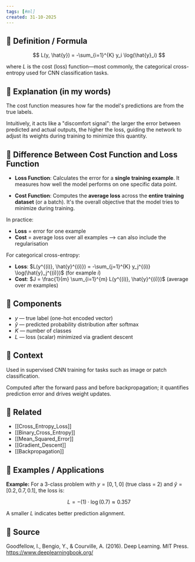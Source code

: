 ```yaml
--- 
tags: [#ml]
created: 31-10-2025
--- 
```

## 🔹 Definition / Formula

$$
L(y, \hat{y}) = -\sum_{i=1}^{K} y_i \log(\hat{y}_i)
$$

where $L$ is the cost (loss) function—most commonly, the categorical cross-entropy used for CNN classification tasks.

## 🔹 Explanation (in my words)

The cost function measures how far the model's predictions are from the true labels.

Intuitively, it acts like a "discomfort signal": the larger the error between predicted and actual outputs, the higher the loss, guiding the network to adjust its weights during training to minimize this quantity.

## 🔹 Difference Between Cost Function and Loss Function

- **Loss Function**: Calculates the error for a **single training example**. It measures how well the model performs on one specific data point.

- **Cost Function**: Computes the **average loss** across the **entire training dataset** (or a batch). It's the overall objective that the model tries to minimize during training.

In practice:
- **Loss** = error for one example
- **Cost** = average loss over all examples --> can also include the regularisation 

For categorical cross-entropy:
- **Loss**: $L(y^{(i)}, \hat{y}^{(i)}) = -\sum_{j=1}^{K} y_j^{(i)} \log(\hat{y}_j^{(i)})$ (for example $i$)
- **Cost**: $J = \frac{1}{m} \sum_{i=1}^{m} L(y^{(i)}, \hat{y}^{(i)})$ (average over $m$ examples)

## 🔹 Components

- $y$ — true label (one-hot encoded vector)
- $\hat{y}$ — predicted probability distribution after softmax
- $K$ — number of classes
- $L$ — loss (scalar) minimized via gradient descent

## 🔹 Context

Used in supervised CNN training for tasks such as image or patch classification.

Computed after the forward pass and before backpropagation; it quantifies prediction error and drives weight updates.

## 🔹 Related

- [[Cross_Entropy_Loss]]
- [[Binary_Cross_Entropy]] 
- [[Mean_Squared_Error]]
- [[Gradient_Descent]]
- [[Backpropagation]]

## 🔹 Examples / Applications

**Example:**
For a 3-class problem with $y = [0, 1, 0]$ (true class = 2) and $\hat{y} = [0.2, 0.7, 0.1]$, the loss is:

$$
L = -(1) \cdot \log(0.7) \approx 0.357
$$

A smaller $L$ indicates better prediction alignment.

## 🔹 Source

Goodfellow, I., Bengio, Y., & Courville, A. (2016). Deep Learning. MIT Press.
https://www.deeplearningbook.org/